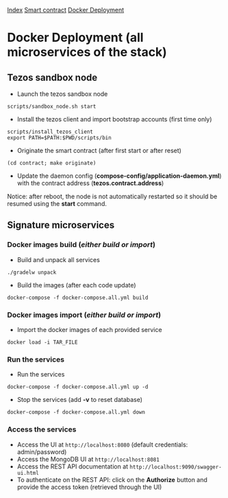 [Index](./README.md) [Smart contract](contract/README.md) [Docker Deployment](./DockerDeployment.md)

# Docker Deployment (all microservices of the stack)

## Tezos sandbox node

* Launch the tezos sandbox node
```
scripts/sandbox_node.sh start
```

* Install the tezos client and import bootstrap accounts (first time only)
```
scripts/install_tezos_client
export PATH=$PATH:$PWD/scripts/bin
```

* Originate the smart contract (after first start or after reset)
```
(cd contract; make originate)
```

* Update the daemon config (**compose-config/application-daemon.yml**) with the contract address (**tezos.contract.address**)


Notice: after reboot, the node is not automatically restarted so it should be resumed using the **start** command.

## Signature microservices

### Docker images build (*either build or import*)

* Build and unpack all services
```
./gradelw unpack
```

* Build the images (after each code update)
```
docker-compose -f docker-compose.all.yml build
```

### Docker images import (*either build or import*)

* Import the docker images of each provided service
```
docker load -i TAR_FILE
```

### Run the services

* Run the services
```
docker-compose -f docker-compose.all.yml up -d
```

* Stop the services (add **-v** to reset database)
```
docker-compose -f docker-compose.all.yml down
```

### Access the services

* Access the UI at ``http://localhost:8080`` (default credentials: admin/password)
* Access the MongoDB UI at ``http://localhost:8081``
* Access the REST API documentation at ``http://localhost:9090/swagger-ui.html``
* To authenticate on the REST API: click on the **Authorize** button and provide the access token (retrieved through the UI)

